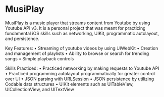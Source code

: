 # MusiPlay

MusiPlay is a music player that streams content from Youtube by using Youtube API v3. It is a personal project that was meant for practicing fundamental iOS skills such as networking, UIKit, programmatic autolayout, and persistence. 

Key Features:
• Streaming of youtube videos by using UIWebKit
• Creation and management of playlists
• Ability to browse or search for trending songs
• Simple playback controls

Skills Practiced:
• Practiced networking by making requests to Youtube API
• Practiced programming autolayout programmatically for greater control over UI
• JSON parsing with URLSession
• JSON persistence by utilizing Codable data structures
• UIKit elements such as UITableView, UICollectionView, and UITextView

